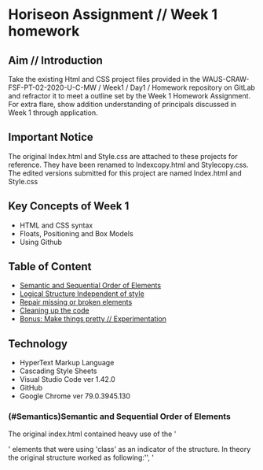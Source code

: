 # Horiseon Assignment // Week 1 homework

## Aim // Introduction
Take the existing Html and CSS project files provided in the WAUS-CRAW-FSF-PT-02-2020-U-C-MW / Week1 / Day1 / Homework repository on GitLab and refractor it to meet a outline set by the Week 1 Homework Assignment. For extra flare, show addition understanding of principals discussed in Week 1 through application.

## Important Notice
The original Index.html and Style.css are attached to these projects for reference. They have been renamed to Indexcopy.html and Stylecopy.css. The edited versions submitted for this project are named Index.html and Style.css

## Key Concepts of Week 1
* HTML and CSS syntax
* Floats, Positioning and Box Models
* Using Github

## Table of Content
* [Semantic and Sequential Order of Elements](#Semantics)
* [Logical Structure Independent of style](#Logic)
* [Repair missing or broken elements](#Repair)
* [Cleaning up the code](#Cleanup)
* [Bonus: Make things pretty // Experimentation](#Bonus)

## Technology
* HyperText Markup Language
* Cascading Style Sheets
* Visual Studio Code ver 1.42.0
* GitHub
* Google Chrome ver 79.0.3945.130


### (#Semantics)Semantic and Sequential Order of Elements
The original index.html contained heavy use of the '<div>' elements that were using 'class' as an indicator of the structure.
In theory the original structure worked as following:'<head>', '<title>', '<body>', '<header>', '<div: nav>', '<div: img>', '<div: content>', '<div: benifit>', and '<div: footer>'. To make this structure more semantic and sequential the order was reworked into the following: '<head>','<title>','<body>', '<header>', '<nav>', '<figure>', '<section>', '<aside>', and '<footer>'. The '<nav>' root element was later removed as it served the same purpose as the '<header>' root element.

The original style.css contained similiar problems by over using the class tags and placing the '<aside>' elements before the '<content>' elements. Corresponding to the new structure implemented in the Html a numnber of classes were renamed, edited or merged.

Notes were applied to both the HTML and CSS between each section to clear indicate where one root element began and ended. 

### (#logic)Logical Structure Independent of Style
The logical structure of the original index.html was very clean. The only error I found might be the footer using '<H2>' after '<H3>' and the over use of div elements. 

The '<figure>' element which contained the '<div class= hero>' was changed to include the '<img src>' element from the Style.css. The arguement from a design perspective is your 'hero' image is important in indicating expectation and it made it easier to style the element within the CSS.  

### (#Repair)Repairing Missing or Broken Elements
* The link for '#search-engine-optimization' within the '<header>' was not work as the corresponding ID did not exist. This was inserted on line 40.
* Title was named 'Website' and later renamed 'Horiseon | Social Solutions'.
* Alt elements were applied to every img src attribute in the html. Larger pictures were given short discriptions whilst icons were simply named after the icons they were representing

### (#Cleanup)Cleaning up the code
As inidcated in the Semantic section I did start dramatically reducing the number of classes in the CSS and removed the '<nav>' section in the HTML. For contrast the original html was 83 lines of code and the edit was increased to 103 lines to accomadate additional spacing and notes. The original CSS was 200 lines of code and the edit become 182 regardless of the additional notes, spacing and styling. 

Key points of change was reducing the '<content>' and '<aside>' root elements, moving the '<img src>' to the HTML, adding additional elements to the new '<figure>' root element and changing some of the element style settings.

* Examples of an element name being shortened include '.header div ul' changing to 'header ul'. 
* Examples of elements being merged include '.benifit-something H3' merged to 'H3'
* Examples of elements being renamed include '.float-left' changed to '.left-content-image'

### (#Bonus) Making things pretty // Experimentation
There were some clear attempts within this project to implement leasons learned in Week 1 and attempt to future proof the website in some capacity. I made a list below of '<style>' changes I had made.

* Cropping the Hero element
* Applying Absolute, Flexible and Fixed position properties to all images for additional control. Absolute and Flexible set to Content/ Aside elements, Fixed for Footer element. Attempted to use Absolute/ Flexible for the Hero Img but failed. 
* Change the '<Aside>' and '<Content>' sizings to be more relative than absolute
* Adding 'Font-family' to all 'font' properties
* Didn't find a good use for a pseudo-element. 
* Didn't apply a CSS Reset but attempted

## Sources
Code was originally supplied in the WAUS-CRAW-FSF-PT-02-2020-U-C-MW / Week1 / Day1 / Homework repository on GitLab (https://waustralia.bootcampcontent.com/the-university-of-western-australia/WAUS-CRAW-FSF-PT-02-2020-U-C-MW/tree/master/Week%201/Day%201/Homework)

## Additional references
W3 Schools
Developer.mozilla.org
Bulldogjob.com/news/449-how-to-write-a-good-readme-for-your-github-project
Resources provided in Slack

## Contributor
Joshua K Bader







